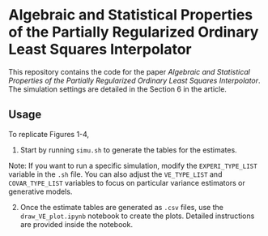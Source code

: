 # Algebraic and Statistical Properties of the Partially Regularized Ordinary Least Squares Interpolator

This repository contains the code for the paper *Algebraic and Statistical Properties of the Partially Regularized Ordinary Least Squares Interpolator*. The simulation settings are detailed in the Section 6 in the article.

## Usage

To replicate Figures 1-4, 

1. Start by running `simu.sh` to generate the tables for the estimates.

Note: If you want to run a specific simulation, modify the `EXPERI_TYPE_LIST` variable in the `.sh` file. You can also adjust the `VE_TYPE_LIST` and `COVAR_TYPE_LIST` variables to focus on particular variance estimators or generative models.

2. Once the estimate tables are generated as `.csv` files, use the `draw_VE_plot.ipynb` notebook to create the plots. Detailed instructions are provided inside the notebook.
